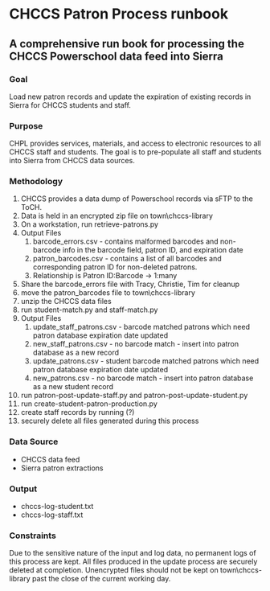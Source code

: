 # CHCCS Patron Process runbook

## A comprehensive run book for processing the CHCCS Powerschool data feed into Sierra

### Goal 
Load new patron records and update the expiration of existing records in Sierra for CHCCS students and staff.

### Purpose 
CHPL provides services, materials, and access to electronic resources to all CHCCS staff and students. The goal is to pre-populate all staff and students into Sierra from CHCCS data sources.
### Methodology 
1) CHCCS provides a data dump of Powerschool records via sFTP to the ToCH.
2) Data is held in an encrypted zip file on town\chccs-library
3) On a workstation, run retrieve-patrons.py
4) Output Files
   1) barcode_errors.csv - contains malformed barcodes and non-barcode info in the barcode field, patron ID, and expiration date
   2) patron_barcodes.csv - contains a list of all barcodes and corresponding patron ID for non-deleted patrons. 
   3) Relationship is Patron ID:Barcode -> 1:many
5) Share the barcode_errors file with Tracy, Christie, Tim for cleanup
6) move the patron_barcodes file to town\chccs-library
7) unzip the CHCCS data files
8) run student-match.py and staff-match.py
9) Output Files
   1)  update_staff_patrons.csv - barcode matched patrons which need patron database expiration date updated
   2)  new_staff_patrons.csv - no barcode match - insert into patron database as a new record
   3)  update_patrons.csv - student barcode matched patrons which need patron database expiration date updated
   4)  new_patrons.csv - no barcode match - insert into patron database as a new student record
10) run patron-post-update-staff.py and patron-post-update-student.py
11) run create-student-patron-production.py
12) create staff records by running (?)
13) securely delete all files generated during this process 
### Data Source
- CHCCS data feed
- Sierra patron extractions
### Output 
- chccs-log-student.txt
- chccs-log-staff.txt

### Constraints
Due to the sensitive nature of the input and log data, no permanent logs of this process are kept. All files produced in the update process are securely deleted at completion. Unencrypted files should not be kept on town\chccs-library past the close of the current working day.